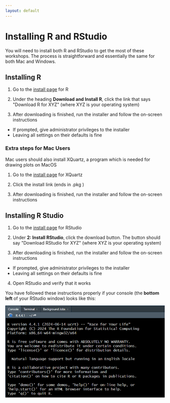 ```yaml
---
layout: default
---
```


# Installing R and RStudio
You will need to install both R and RStudio to get the most of these workshops. The process is straightforward and essentially the same for both Mac and Windows.

## Installing R

1. Go to the [install page](https://cran.rstudio.com/) for R

2. Under the heading **Download and Install R**, click the link that says "Download R for XYZ" (where XYZ is your operating system)

3. After downloading is finished, run the installer and follow the on-screen instructions
- If prompted, give administrator privileges to the installer 
- Leaving all settings on their defaults is fine


### Extra steps for Mac Users

Mac users should also install XQuartz, a program which is needed for drawing plots on MacOS

1. Go to the [install page](https://www.xquartz.org/) for XQuartz

2. Click the install link (ends in .pkg )

3. After downloading is finished, run the installer and follow the on-screen instructions


## Installing R Studio

1. Go to the [install page](https://posit.co/download/rstudio-desktop/) for RStudio

2. Under **2: Install RStudio**, click the download button. The button should say "Download RStudio for XYZ" (where XYZ is your operating system)

3. After downloading is finished, run the installer and follow the on-screen instructions
- If prompted, give administrator privileges to the installer
- Leaving all settings on their defaults is fine

4. Open RStudio and verify that it works


You have followed these instructions properly if your console (the **bottom left** of your RStudio window) looks like this:

![verify install](https://raw.githubusercontent.com/tim9800/r_workshop_2024/master/img/install.png)
